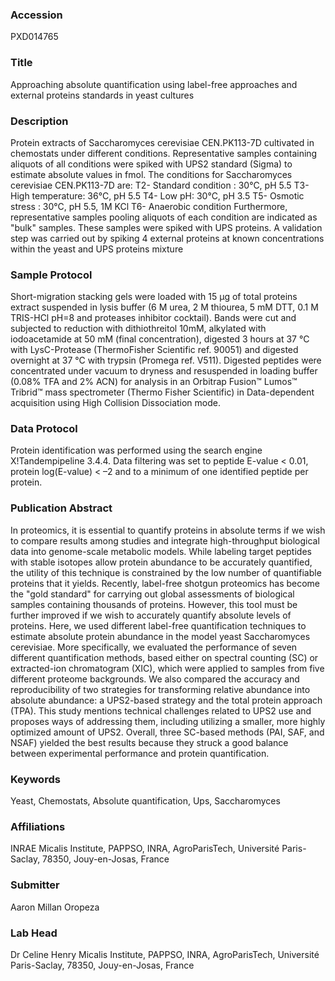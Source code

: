 ### Accession
PXD014765

### Title
Approaching absolute quantification using label-free approaches and external proteins standards in yeast cultures

### Description
Protein extracts of Saccharomyces cerevisiae CEN.PK113-7D cultivated in chemostats under different conditions.  Representative samples containing aliquots of all conditions were spiked with UPS2 standard (Sigma) to estimate absolute values in fmol.  The conditions for Saccharomyces cerevisiae CEN.PK113-7D are:   T2- Standard condition : 30°C, pH 5.5 T3- High temperature: 36°C, pH 5.5 T4- Low pH:  30°C, pH 3.5 T5- Osmotic stress : 30°C, pH 5.5, 1M KCl T6- Anaerobic condition  Furthermore, representative samples pooling aliquots of each condition are indicated as "bulk" samples. These samples were spiked with UPS proteins.  A validation step was carried out by spiking 4 external proteins at known concentrations within the yeast and UPS proteins mixture

### Sample Protocol
Short-migration stacking gels were loaded with 15 µg of total proteins extract suspended in lysis buffer (6 M urea, 2 M thiourea, 5 mM DTT, 0.1 M TRIS-HCl pH=8 and proteases inhibitor cocktail). Bands were cut and subjected to reduction with dithiothreitol 10mM, alkylated with iodoacetamide at 50 mM (final concentration), digested 3 hours at 37 °C with LysC-Protease (ThermoFisher Scientific ref. 90051) and digested overnight at 37 °C with trypsin (Promega ref. V511). Digested peptides were concentrated under vacuum to dryness and resuspended in loading buffer (0.08% TFA and 2% ACN) for analysis in an Orbitrap Fusion™ Lumos™ Tribrid™ mass spectrometer (Thermo Fisher Scientific) in Data-dependent acquisition using High Collision Dissociation mode.

### Data Protocol
Protein identification was performed using the search engine X!Tandempipeline 3.4.4. Data filtering was set to peptide E-value < 0.01, protein log(E-value) < –2 and to a minimum of one identified peptide per protein.

### Publication Abstract
In proteomics, it is essential to quantify proteins in absolute terms if we wish to compare results among studies and integrate high-throughput biological data into genome-scale metabolic models. While labeling target peptides with stable isotopes allow protein abundance to be accurately quantified, the utility of this technique is constrained by the low number of quantifiable proteins that it yields. Recently, label-free shotgun proteomics has become the "gold standard" for carrying out global assessments of biological samples containing thousands of proteins. However, this tool must be further improved if we wish to accurately quantify absolute levels of proteins. Here, we used different label-free quantification techniques to estimate absolute protein abundance in the model yeast Saccharomyces cerevisiae. More specifically, we evaluated the performance of seven different quantification methods, based either on spectral counting (SC) or extracted-ion chromatogram (XIC), which were applied to samples from five different proteome backgrounds. We also compared the accuracy and reproducibility of two strategies for transforming relative abundance into absolute abundance: a UPS2-based strategy and the total protein approach (TPA). This study mentions technical challenges related to UPS2 use and proposes ways of addressing them, including utilizing a smaller, more highly optimized amount of UPS2. Overall, three SC-based methods (PAI, SAF, and NSAF) yielded the best results because they struck a good balance between experimental performance and protein quantification.

### Keywords
Yeast, Chemostats, Absolute quantification, Ups, Saccharomyces

### Affiliations
INRAE
Micalis Institute, PAPPSO, INRA, AgroParisTech, Université Paris-Saclay, 78350, Jouy-en-Josas, France

### Submitter
Aaron Millan Oropeza

### Lab Head
Dr Celine Henry
Micalis Institute, PAPPSO, INRA, AgroParisTech, Université Paris-Saclay, 78350, Jouy-en-Josas, France


